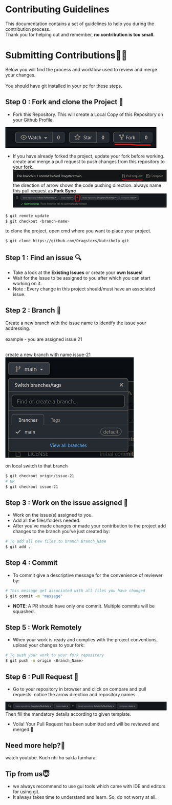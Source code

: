 # Contributing Guidelines  
  
This documentation contains a set of guidelines to help you during the contribution process.   
Thank you for helping out and remember, **no contribution is too small.**  
  
# Submitting Contributions👩‍💻
Below you will find the process and workflow used to review and merge your changes.  
<br>You should have git installed in your pc for these steps.

## Step 0 : Fork and clone the Project 🍴
- Fork this Repository. This will create a Local Copy of this Repository on your Github Profile.

<img src="./assets/fork.png">

- If you have already forked the project, update your fork before working.
<br> create and merge a pull request to push changes from this repository to your fork.
![pull request](./assets/pull_request.png)
the direction of arrow shows the code pushing direction. always name this pull request as **Fork Sync**
![arrow direction](./assets/arrow_direction.png)  
```bash
$ git remote update  
$ git checkout <branch-name>  
```  
to clone the project, open cmd where you want to place your project.
```bash
$ git clone https://github.com/Dragsters/Nutrihelp.git
```
## Step 1 : Find an issue  🔍
- Take a look at the **Existing Issues** or create your **own Issues!**  
- Wait for the Issue to be assigned to you after which you can start working on it.  
- Note : Every change in this project should/must have an associated issue.   
  
## Step 2 : Branch  🔖
Create a new branch with the issue name to identify the issue your addressing.  
<br>example - you are assigned issue 21

<br>create a new branch with name issue-21<br>
![branch](./assets/branch.png)

on local switch to that branch 
```bash  
$ git checkout origin/issue-21
# OR
$ git checkout issue-21
```

## Step 3 : Work on the issue assigned  📕
- Work on the issue(s) assigned to you.   
- Add all the files/folders needed.  
- After you've made changes or made your contribution to the project add changes to the branch you've just created by:  
```bash
# To add all new files to branch Branch_Name  
$ git add .  

```
  
## Step 4 : Commit  
- To commit give a descriptive message for the convenience of reviewer by:  
```bash
# This message get associated with all files you have changed  
$ git commit -m "message"  
```  
- **NOTE**: A PR should have only one commit. Multiple commits will be squashed. 
 
## Step 5 : Work Remotely  
- When your work is ready and complies with the project conventions, upload your changes to your fork:  
  
```bash
# To push your work to your fork repository  
$ git push -u origin <Branch_Name>
```  

## Step 6 : Pull Request  🎣
- Go to your repository in browser and click on compare and pull requests. notice the arrow direction and repository names.

![pull 2](./assets/pull_2.png)
Then fill the mandatory details according to given template.

- Voila! Your Pull Request has been submitted and will be reviewed and merged.🥳  
  
## Need more help?🤔  
watch youtube. Kuch nhi ho sakta tumhara.  

## Tip from us😇  
- we always recommend to use gui tools which came with IDE and editors for using git.
- It always takes time to understand and learn. So, do not worry at all.

